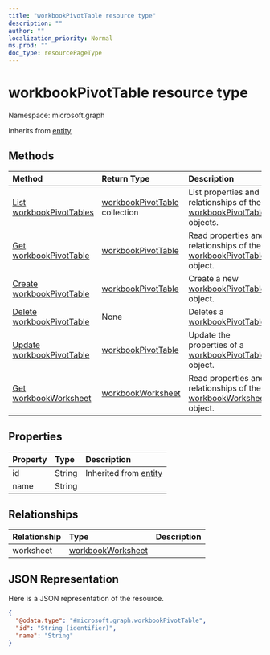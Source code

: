```yaml
---
title: "workbookPivotTable resource type"
description: ""
author: ""
localization_priority: Normal
ms.prod: ""
doc_type: resourcePageType
---
```


# workbookPivotTable resource type


Namespace: microsoft.graph




Inherits from [entity](../resources/entity.md)

## Methods
|Method|Return Type|Description|
|:---|:---|:---|
|[List workbookPivotTables](../api/workbookpivottable-list.md)|[workbookPivotTable](../resources/workbookpivottable.md) collection|List properties and relationships of the [workbookPivotTable](../resources/workbookpivottable.md) objects.|
|[Get workbookPivotTable](../api/workbookpivottable-get.md)|[workbookPivotTable](../resources/workbookpivottable.md)|Read properties and relationships of the [workbookPivotTable](../resources/workbookpivottable.md) object.|
|[Create workbookPivotTable](../api/workbookpivottable-create.md)|[workbookPivotTable](../resources/workbookpivottable.md)|Create a new [workbookPivotTable](../resources/workbookpivottable.md) object.|
|[Delete workbookPivotTable](../api/workbookpivottable-delete.md)|None|Deletes a [workbookPivotTable](../resources/workbookpivottable.md).|
|[Update workbookPivotTable](../api/workbookpivottable-update.md)|[workbookPivotTable](../resources/workbookpivottable.md)|Update the properties of a [workbookPivotTable](../resources/workbookpivottable.md) object.|
|[Get workbookWorksheet](../api/workbookworksheet-get.md)|[workbookWorksheet](../resources/workbookworksheet.md)|Read properties and relationships of the [workbookWorksheet](../resources/workbookworksheet.md) object.|

## Properties
|Property|Type|Description|
|:---|:---|:---|
|id|String| Inherited from [entity](../resources/entity.md)|
|name|String||

## Relationships
|Relationship|Type|Description|
|:---|:---|:---|
|worksheet|[workbookWorksheet](../resources/workbookworksheet.md)||

## JSON Representation
Here is a JSON representation of the resource.
<!-- {
  "blockType": "resource",
  "keyProperty": "id",
  "@odata.type": "microsoft.graph.workbookPivotTable",
  "baseType": "microsoft.graph.entity",
  "openType": false
}
-->
``` json
{
  "@odata.type": "#microsoft.graph.workbookPivotTable",
  "id": "String (identifier)",
  "name": "String"
}
```

